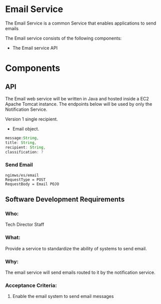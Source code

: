 # Email Service

The Email Service is a common Service that enables applications to send emails

The Email service consists of the following components:

- The Email service API

# Components

## API
The Email web service will be written in Java and hosted inside a EC2 Apache Tomcat instance.
The endpoints below will be used by only the Notification Service.

Version 1 single recipient.

- Email object.
```java
message:String,
title: String,
recipient: String,
classification: ?
```

### Send Email
```
ngimws/es/email
RequestType = POST
RequestBody = Email POJO
```


## **Software Development Requirements**



### Who:
Tech Director Staff


### What:
Provide a service to standardize the ability of systems to send email.


### Why:
The email service will send emails routed to it by the notification service.  


### Acceptance Criteria:
1.	Enable the email system to send email messages
